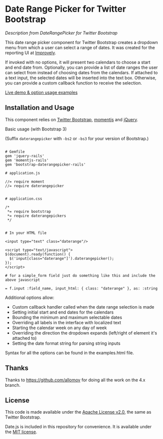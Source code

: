 # Date Range Picker for Twitter Bootstrap

_Description from DateRangePicker for Twitter Bootstrap_

This date range picker component for Twitter Bootstrap creates a dropdown menu from which a user can 
select a range of dates. It was created for the reporting UI at [Improvely](http://www.improvely.com).

If invoked with no options, it will present two calendars to choose a start 
and end date from. Optionally, you can provide a list of date ranges the user can select from instead 
of choosing dates from the calendars. If attached to a text input, the selected dates will be inserted 
into the text box. Otherwise, you can provide a custom callback function to receive the selection.

[Live demo &amp; option usage examples](http://www.dangrossman.info/2012/08/20/a-date-range-picker-for-twitter-bootstrap/)

## Installation and Usage

This component relies on [Twitter Bootstrap](http://twitter.github.com/bootstrap/), 
[momentjs](http://www.momentjs.com/) and [jQuery](http://jquery.com/).

Basic usage (with Bootstrap 3)

(Suffix `daterangepicker` with `-bs2` or `-bs3` for your version of Bootstrap.)

```

# Gemfile
gem 'jquery-rails'
gem 'momentjs-rails'
gem 'bootstrap-daterangepicker-rails'

# application.js

//= require moment
//= require daterangepicker


# application.css

/*
 *= require bootstrap
 *= require daterangepickers
 */
 
 
# In your HTML file

<input type="text" class="daterange"/>

<script type="text/javascript">
$(document).ready(function() {
  $('input[class="daterange"]').daterangepicker();
});
</script>

# for a simple_form field just do something like this and include the above javascript

= f.input :field_name, input_html: { class: "daterange" }, as: :string

```

Additional options allow:
* Custom callback handler called when the date range selection is made
* Setting initial start and end dates for the calendars
* Bounding the minimum and maximum selectable dates
* Overriding all labels in the interface with localized text
* Starting the calendar week on any day of week
* Overriding the direction the dropdown expands (left/right of element it's attached to)
* Setting the date format string for parsing string inputs

Syntax for all the options can be found in the examples.html file.


## Thanks

Thanks to https://github.com/allomov for doing all the work on the 4.x branch.

## License

This code is made available under the [Apache License v2.0](http://www.apache.org/licenses/LICENSE-2.0), 
the same as Twitter Bootstrap.

Date.js is included in this repository for convenience. It is available under the 
[MIT license](http://www.opensource.org/licenses/mit-license.php).
